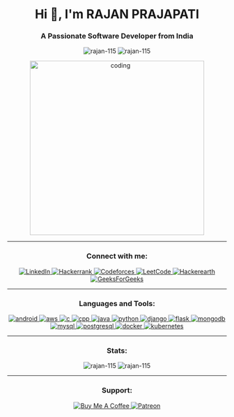 <h1 align="center">Hi 👋, I'm RAJAN PRAJAPATI</h1>
<h3 align="center">A Passionate Software Developer from India</h3>

<p align="center">
  <img src="https://komarev.com/ghpvc/?username=rajan-115&label=Profile%20views&color=0e75b6&style=flat" alt="rajan-115" />
  <img src="https://img.shields.io/github/followers/rajan-115?label=Followers&style=social" alt="rajan-115"/>
</p>

<p align="center">
  <img src="https://raw.githubusercontent.com/rajan-115/rajan-115/main/coding.gif" alt="coding" width="400"/>
</p>

---


<h3 align="center">Connect with me:</h3>
<p align="center">
  <a href="https://linkedin.com/in/rajanrp115" target="_blank">
    <img src="https://img.shields.io/badge/-LinkedIn-%230077B5?style=for-the-badge&logo=linkedin&logoColor=white" alt="LinkedIn"/>
  </a>
  <a href="https://www.hackerrank.com/rajanrp115" target="_blank">
    <img src="https://img.shields.io/badge/-Hackerrank-%23F37626?style=for-the-badge&logo=hackerrank&logoColor=white" alt="Hackerrank"/>
  </a>
  <a href="https://codeforces.com/profile/rajanprajapati" target="_blank">
    <img src="https://img.shields.io/badge/-Codeforces-%230A0A0A?style=for-the-badge&logo=codeforces&logoColor=white" alt="Codeforces"/>
  </a>
  <a href="https://www.leetcode.com/rajanprajapati" target="_blank">
    <img src="https://img.shields.io/badge/-LeetCode-%23FFA116?style=for-the-badge&logo=leetcode&logoColor=white" alt="LeetCode"/>
  </a>
  <a href="https://www.hackerearth.com/rajanprajapati" target="_blank">
    <img src="https://img.shields.io/badge/-Hackerearth-%233D85C6?style=for-the-badge&logo=hackerearth&logoColor=white" alt="Hackerearth"/>
  </a>
  <a href="https://auth.geeksforgeeks.org/user/rajanrp115" target="_blank">
    <img src="https://img.shields.io/badge/-GeeksForGeeks-%2335A854?style=for-the-badge&logo=geeksforgeeks&logoColor=white" alt="GeeksForGeeks"/>
  </a>
</p>

---

<h3 align="center">Languages and Tools:</h3>
<p align="center"> 
  <a href="https://developer.android.com" target="_blank">
    <img src="https://img.icons8.com/color/48/000000/android-os.png" alt="android"/>
  </a>
  <a href="https://aws.amazon.com" target="_blank">
    <img src="https://img.icons8.com/color/48/000000/amazon-web-services.png" alt="aws"/>
  </a>
  <a href="https://www.cprogramming.com/" target="_blank">
    <img src="https://img.icons8.com/color/48/000000/c-programming.png" alt="c"/>
  </a>
  <a href="https://www.w3schools.com/cpp/" target="_blank">
    <img src="https://img.icons8.com/color/48/000000/c-plus-plus-logo.png" alt="cpp"/>
  </a>
    <a href="https://www.java.com" target="_blank">
    <img src="https://img.icons8.com/color/48/000000/java-coffee-cup-logo.png" alt="java"/>
  </a>
  <a href="https://www.python.org" target="_blank">
    <img src="https://img.icons8.com/color/48/000000/python.png" alt="python"/>
  </a>
  <a href="https://www.djangoproject.com/" target="_blank">
    <img src="https://img.icons8.com/color/48/000000/django.png" alt="django"/>
  </a>
  <a href="https://www.flask.io/" target="_blank">
    <img src="https://img.icons8.com/color/48/000000/flask.png" alt="flask"/>
  </a>
  <a href="https://www.mongodb.com/" target="_blank">
    <img src="https://img.icons8.com/color/48/000000/mongodb.png" alt="mongodb"/>
  </a>
  <a href="https://www.mysql.com/" target="_blank">
    <img src="https://img.icons8.com/color/48/000000/mysql-logo.png" alt="mysql"/>
  </a>
  <a href="https://www.postgresql.org/" target="_blank">
    <img src="https://img.icons8.com/color/48/000000/postgresql.png" alt="postgresql"/>
  </a>
  <a href="https://www.docker.com/" target="_blank">
    <img src="https://img.icons8.com/color/48/000000/docker.png" alt="docker"/>
  </a>
  <a href="https://www.kubernetes.io/" target="_blank">
    <img src="https://img.icons8.com/color/48/000000/kubernetes.png" alt="kubernetes"/>
  </a>
</p>

---

<h3 align="center">Stats:</h3>
<p align="center">
  <img src="https://github-readme-stats.vercel.app/api?username=rajan-115&show_icons=true&theme=radical" alt="rajan-115"/>
  <img src="https://github-readme-streak-stats.herokuapp.com/?user=rajan-115&theme=radical" alt="rajan-115"/>
</p>

---

<h3 align="center">Support:</h3>
<p align="center">
  <a href="https://www.buymeacoffee.com/rajanrp115" target="_blank">
    <img src="https://img.shields.io/badge/-Buy%20Me%20A%20Coffee-%23FF69B4?style=for-the-badge&logo=buy-me-a-coffee&logoColor=white" alt="Buy Me A Coffee"/>
  </a>
  <a href="https://www.patreon.com/rajanrp115" target="_blank">
    <img src="https://img.shields.io/badge/-Patreon-%23FFC67D?style=for-the-badge&logo=patreon&logoColor=white" alt="Patreon"/>
  </a>
</p>
